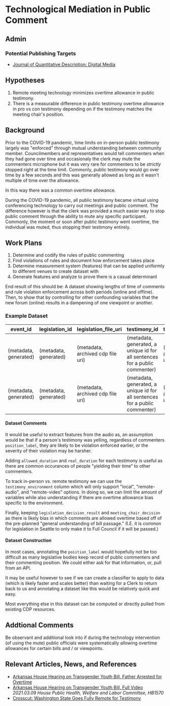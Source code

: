 # Technological Mediation in Public Comment

## Admin

### Potential Publishing Targets

- [Journal of Quantitative Description: Digital Media](https://journalqd.org)

## Hypotheses

1. Remote meeting technology minimizes overtime allowance in public testimony.
2. There is a measurable difference in public testimony overtime allowance in
   pro vs con testimony depending on if the testimony matches the meeting
   chair's position.

## Background

Prior to the COVID-19 pandemic, time limits on in-person public testimony largely was
"enforced" through mutual understanding between community member. Councilmembers and
representatives would tell commenters when they had gone over time and occasionaly
the clerk may mute the commenters microphone but it was very rare for commenters to
be _strictly_ stopped right at the time limit. Commonly, public testimony would
go over time by a few seconds and this was generally allowed as long as it wasn't
multiple of time over the allowance.

In this way there was a common overtime allowance.

During the COVID-19 pandemic, all public testimony became virtual using conferencing
technology to carry out meetings and public comment. The difference however is that
the clerk was provided a much easier way to stop public comment through the ability
to mute any specific participant. Commonly, the moment or soon after public testimony
went overtime, the individual was muted, thus stopping their testimony entirely.

## Work Plans

1. Determine and codify the rules of public commenting
2. Find violations of rules and document how enforcement takes place
3. Determine measurement system (features) that can be applied uniformly to
   different venues to create dataset with
4. Generate features and analyze to prove there is a casual determinant

End result of this should be:
A dataset showing lengths of time of comments and rule violation enforcement across
both periods (online and offline). Then, to show that by controlling for other
confounding variables that the new forum (online) results in a dampening of
one viewpoint or another.

### Example Dataset

| event_id              | legislation_id        | legislation_file_uri              | testimony_id                                                                | testimony_file_uri                | testimony_content                              | testimony_environment | position_label | allowed_duration | real_duration | legislation_decision_result | meeting_chair_decision | overtime_allowance | enforcement_type                    | enforcement_serverity        |
| --------------------- | --------------------- | --------------------------------- | --------------------------------------------------------------------------- | --------------------------------- | ---------------------------------------------- | --------------------- | -------------- | ---------------- | ------------- | --------------------------- | ---------------------- | ------------------ | ----------------------------------- | ---------------------------- |
| (metadata, generated) | (metadata, generated) | (metadata, archived cdp file uri) | (metadata, generated, a unique id for all sentences for a public commenter) | (metadata, archived cdp file uri) | "I am here to speak in favor of this bill..."  | remote-audio          | pro            | 120              | 123           | pass                        | approve                | 3                  | (None, muted, removed, or arrested) | (mapping of type to numeric) |
| (metadata, generated) | (metadata, generated) | (metadata, archived cdp file uri) | (metadata, generated, a unique id for all sentences for a public commenter) | (metadata, archived cdp file uri) | "I am speaking against the passage of bill..." | local                 | con            | 120              | 149           | pass                        | approve                | 29                 | (None, muted, removed, or arrested) | (mapping of type to numeric) |

#### Dataset Comments

It would be useful to extract features from the audio as, an assumption would
be that if a person's testimony was yelling, regardless of commenters
`position_label`, they are likely to be violation enforced earlier, or the
severity of their violation may be harsher.

Adding `allowed_duration` and `real_duration` for each testimony is useful
as there are common occurances of people "yielding their time" to other
commenters.

To track in-person vs. remote testimony we can use the
`testimony_environment` column which will only support "local",
"remote-audio", and "remote-video" options. In doing so, we can limit the
amount of variables while also understanding if there are overtime allowance
bias specific to the environment.

Finally, keeping `legislation_decision_result` and `meeting_chair_decision`
as there is likely bias in which comments are allowed overtime based off of
the pre-planned "general understanding of bill passage." (I.E. it is common
for legislation in Seattle to only make it to Full Council if it will be passed.)

#### Dataset Construction

In most cases, annotating the `position_label` would hopefully not be too
difficult as many legislative bodies keep record of public commenters and
their commenting position. We could either ask for that information, or,
pull from an API.

It may be useful however to see if we can create a classifier to apply to
data (which is likely faster and scales better) than waiting for a Clerk to
return back to us and annotating a dataset like this would be relatively
quick and easy.

Most everything else in this dataset can be computed or directly pulled
from existing CDP resources.

## Addtional Comments

Be observant and additional look into if during the technology intervention
(of using the mute) public officials were systematically allowing overtime
allowances for certain bills and / or viewpoints.

## Relevant Articles, News, and References

- [Arkansas House Hearing on Transgender Youth Bill, Father Arrested for Overtime](https://web.archive.org/web/20210429000235/https://www.lgbtqnation.com/2021/04/concerned-father-arrested-peacefully-testifying-arkansas-trans-health-care-ban/)
- [Arkansas House Hearing on Transgender Youth Bill, Full Video](https://www.arkansashouse.org/watch-live) _2021.03.09 House Public Health, Welfare and Labor Committee, HB1570_
- [Crosscut: Washington State Goes Fully Remote for Testimony](https://crosscut.com/politics/2020/11/how-wa-legislature-plans-go-remote-during-covid-19)
